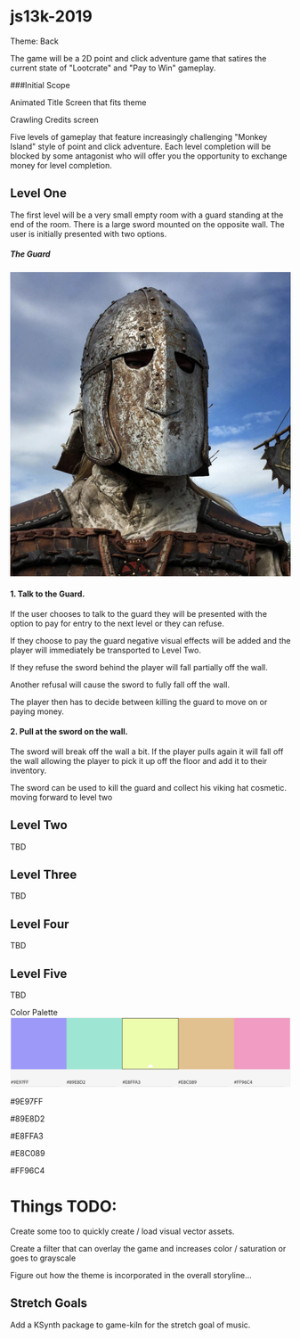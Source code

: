 # js13k-2019

Theme: Back

The game will be a 2D point and click adventure game that satires the current state of "Lootcrate" and "Pay to Win" gameplay. 

###Initial Scope

Animated Title Screen that fits theme

Crawling Credits screen

Five levels of gameplay that feature increasingly challenging "Monkey Island" style of point and click adventure. Each level completion will be blocked by some antagonist who will offer you the opportunity to exchange money for level completion. 

## Level One

The first level will be a very small empty room with a guard standing at the end of the room. There is a large sword mounted on the opposite wall. The user is initially presented with two options.

##### The Guard

![alt text](/imgs/guard_1_inspro.png "Logo Title Text 1")

#### 1. Talk to the Guard.

If the user chooses to talk to the guard they will be presented with the option to pay for entry to the next level or they can refuse.

If they choose to pay the guard negative visual effects will be added and the player will immediately be transported to Level Two.

If they refuse the sword behind the player will fall partially off the wall.

Another refusal will cause the sword to fully fall off the wall.

The player then has to decide between killing the guard to move on or paying money.

#### 2. Pull at the sword on the wall.

The sword will break off the wall a bit. If the player pulls again it will fall off the wall allowing the player to pick it up off the floor and add it to their inventory.

The sword can be used to kill the guard and collect his viking hat cosmetic. moving forward to level two

## Level Two

TBD

## Level Three

TBD

## Level Four

TBD

## Level Five

TBD

Color Palette
![alt text](/imgs/palette.png "Logo Title Text 1")

\#9E97FF

\#89E8D2

\#E8FFA3

\#E8C089

\#FF96C4


# Things TODO:

Create some too to quickly create / load visual vector assets.

Create a filter that can overlay the game and increases color / saturation or goes to grayscale

Figure out how the theme is incorporated in the overall storyline...

## Stretch Goals

Add a KSynth package to game-kiln for the stretch goal of music.



